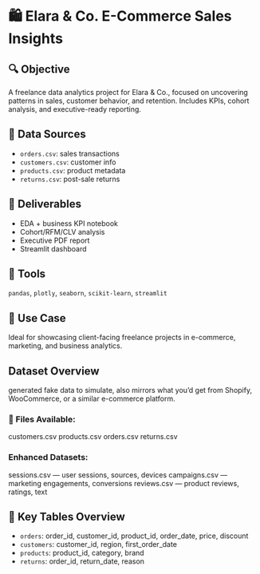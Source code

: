 # 🛍️ Elara & Co. E-Commerce Sales Insights

## 🔍 Objective
A freelance data analytics project for Elara & Co., focused on uncovering patterns in sales, customer behavior, and retention. Includes KPIs, cohort analysis, and executive-ready reporting.

## 📁 Data Sources
- `orders.csv`: sales transactions
- `customers.csv`: customer info
- `products.csv`: product metadata
- `returns.csv`: post-sale returns

## 🎯 Deliverables
- EDA + business KPI notebook
- Cohort/RFM/CLV analysis
- Executive PDF report
- Streamlit dashboard

## 🧠 Tools
`pandas`, `plotly`, `seaborn`, `scikit-learn`, `streamlit`

## 💼 Use Case
Ideal for showcasing client-facing freelance projects in e-commerce, marketing, and business analytics.

## Dataset Overview
generated fake data to simulate, also mirrors what you’d get from Shopify, WooCommerce, or a similar e-commerce platform.

### 📂 Files Available:
customers.csv
products.csv
orders.csv
returns.csv

### Enhanced Datasets:
sessions.csv — user sessions, sources, devices
campaigns.csv — marketing engagements, conversions
reviews.csv — product reviews, ratings, text

## 🧱 Key Tables Overview

- `orders`: order_id, customer_id, product_id, order_date, price, discount
- `customers`: customer_id, region, first_order_date
- `products`: product_id, category, brand
- `returns`: order_id, return_date, reason
